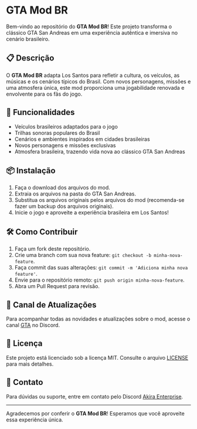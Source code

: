 # GTA Mod BR

Bem-vindo ao repositório do **GTA Mod BR**! Este projeto transforma o clássico GTA San Andreas em uma experiência autêntica e imersiva no cenário brasileiro.

## 📋 Descrição

O **GTA Mod BR** adapta Los Santos para refletir a cultura, os veículos, as músicas e os cenários típicos do Brasil. Com novos personagens, missões e uma atmosfera única, este mod proporciona uma jogabilidade renovada e envolvente para os fãs do jogo.

## 🚀 Funcionalidades

- Veículos brasileiros adaptados para o jogo
- Trilhas sonoras populares do Brasil
- Cenários e ambientes inspirados em cidades brasileiras
- Novos personagens e missões exclusivas
- Atmosfera brasileira, trazendo vida nova ao clássico GTA San Andreas

## 📦 Instalação

1. Faça o download dos arquivos do mod.
2. Extraia os arquivos na pasta do GTA San Andreas.
3. Substitua os arquivos originais pelos arquivos do mod (recomenda-se fazer um backup dos arquivos originais).
4. Inicie o jogo e aproveite a experiência brasileira em Los Santos!

## 🛠️ Como Contribuir

1. Faça um fork deste repositório.
2. Crie uma branch com sua nova feature: `git checkout -b minha-nova-feature`.
3. Faça commit das suas alterações: `git commit -m 'Adiciona minha nova feature'`.
4. Envie para o repositório remoto: `git push origin minha-nova-feature`.
5. Abra um Pull Request para revisão.

## 📢 Canal de Atualizações

Para acompanhar todas as novidades e atualizações sobre o mod, acesse o canal [GTA](https://discord.com/invite/BcHmshGDKt) no Discord.

## 📄 Licença

Este projeto está licenciado sob a licença MIT. Consulte o arquivo [LICENSE](LICENSE) para mais detalhes.

## 👥 Contato

Para dúvidas ou suporte, entre em contato pelo Discord [Akira Enterprise](https://discord.com/invite/BcHmshGDKt).

---

Agradecemos por conferir o **GTA Mod BR**! Esperamos que você aproveite essa experiência única.
